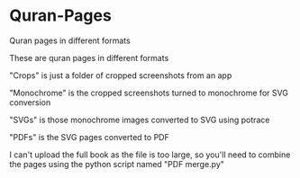 # Quran-Pages
Quran pages in different formats

These are quran pages in different formats

"Crops" is just a folder of cropped screenshots from an app

"Monochrome" is the cropped screenshots turned to monochrome for SVG conversion

"SVGs" is those monochrome images converted to SVG using potrace

"PDFs" is the SVG pages converted to PDF

I can't upload the full book as the file is too large,
so you'll need to combine the pages using the python script
named "PDF merge.py"

